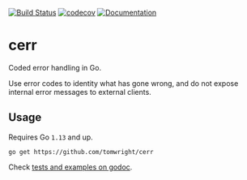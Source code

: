 [![Build Status](https://travis-ci.org/TomWright/cerr.svg?branch=master)](https://travis-ci.org/TomWright/cerr)
[![codecov](https://codecov.io/gh/TomWright/cerr/branch/master/graph/badge.svg)](https://codecov.io/gh/TomWright/cerr)
[![Documentation](https://godoc.org/github.com/TomWright/cerr?status.svg)](https://godoc.org/github.com/TomWright/cerr)

# cerr 

Coded error handling in Go.

Use error codes to identity what has gone wrong, and do not expose internal error messages to external clients.

## Usage

Requires Go `1.13` and up.

```
go get https://github.com/tomwright/cerr
```

Check [tests and examples on godoc](https://godoc.org/github.com/TomWright/cerr).